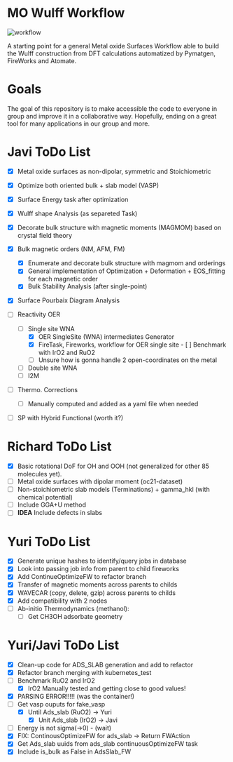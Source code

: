 # MO Wulff Workflow

![workflow](img/MO_Workflow.png)

A starting point for a general Metal oxide Surfaces Workflow able to build the Wulff construction from DFT calculations automatized by Pymatgen, FireWorks and Atomate.

# Goals

The goal of this repository is to make accessible the code to everyone in group and
improve it in a collaborative way. Hopefully, ending on a great tool for many applications
in our group and more.

# Javi ToDo List

- [x] Metal oxide surfaces as non-dipolar, symmetric and Stoichiometric
- [x] Optimize both oriented bulk + slab model (VASP)
- [x] Surface Energy task after optimization
- [x] Wulff shape Analysis (as separeted Task)
- [x] Decorate bulk structure with magnetic moments (MAGMOM) based on crystal field theory
- [x] Bulk magnetic orders (NM, AFM, FM)
	- [x] Enumerate and decorate bulk structure with magmom and orderings
	- [x] General implementation of Optimization + Deformation + EOS_fitting for each magnetic order
	- [x] Bulk Stability Analysis (after single-point)
- [x] Surface Pourbaix Diagram Analysis
- [ ] Reactivity OER
	- [ ] Single site WNA
		- [x] OER SingleSite (WNA) intermediates Generator
		- [x] FireTask, Fireworks, workflow for OER single site
                - [ ] Benchmark with IrO2 and RuO2
		- [ ] Unsure how is gonna handle 2 open-coordinates on the metal
	- [ ] Double site WNA
	- [ ] I2M
- [ ] Thermo. Corrections
	- [ ] Manually computed and added as a yaml file when needed
- [ ] SP with Hybrid Functional (worth it?)


# Richard ToDo List

- [x] Basic rotational DoF for OH and OOH (not generalized for other 85 molecules yet).
- [ ] Metal oxide surfaces with dipolar moment (oc21-dataset)
- [ ] Non-stoichiometric slab models (Terminations) + gamma_hkl (with chemical potential)
- [ ] Include GGA+U method
- [ ] **IDEA** Include defects in slabs

# Yuri ToDo List

- [x] Generate unique hashes to identify/query jobs in database
- [x] Look into passing job info from parent to child fireworks
- [x] Add ContinueOptimizeFW to refactor branch
- [x] Transfer of magnetic moments across parents to childs
- [x] WAVECAR (copy, delete, gzip) across parents to childs
- [x] Add compatibility with 2 nodes
- [ ] Ab-initio Thermodynamics (methanol):
	- [ ] Get CH3OH adsorbate geometry

# Yuri/Javi ToDo List

- [x] Clean-up code for ADS_SLAB generation and add to refactor
- [x] Refactor branch merging with kubernetes_test
- [ ] Benchmark RuO2 and IrO2
	- [x] IrO2 Manually tested and getting close to good values!
- [x] PARSING ERROR!!!!! (was the container!)
- [ ] Get vasp ouputs for fake_vasp
	- [x] Until Ads_slab (RuO2) -> Yuri
        - [x] Unit Ads_slab (IrO2) -> Javi
- [ ] Energy is not sigma(->0) - (wait)
- [x] FIX: ContinousOptimizeFW for ads_slab -> Return FWAction
- [x] Get Ads_slab uuids from ads_slab continuousOptimizeFW task
- [x] Include is_bulk as False in AdsSlab_FW
